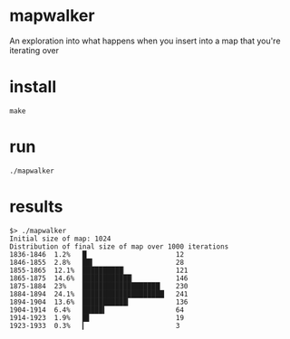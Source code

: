 # mapwalker
An exploration into what happens when you insert into a map that you're iterating over

# install
```
make
```

# run
```
./mapwalker
```

# results
```
$> ./mapwalker
Initial size of map: 1024
Distribution of final size of map over 1000 iterations
1836-1846  1.2%   █                      12
1846-1855  2.8%   ██▍                    28
1855-1865  12.1%  ██████████▏            121
1865-1875  14.6%  ████████████▏          146
1875-1884  23%    ███████████████████▏   230
1884-1894  24.1%  ████████████████████▏  241
1894-1904  13.6%  ███████████▎           136
1904-1914  6.4%   █████▍                 64
1914-1923  1.9%   █▋                     19
1923-1933  0.3%   ▎                      3
```
